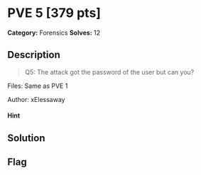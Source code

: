 # PVE 5 [379 pts]

**Category:** Forensics
**Solves:** 12

## Description
>Q5: The attack got the password of the user but can you?

Files: Same as PVE 1

Author: xElessaway

#### Hint 

## Solution

## Flag

